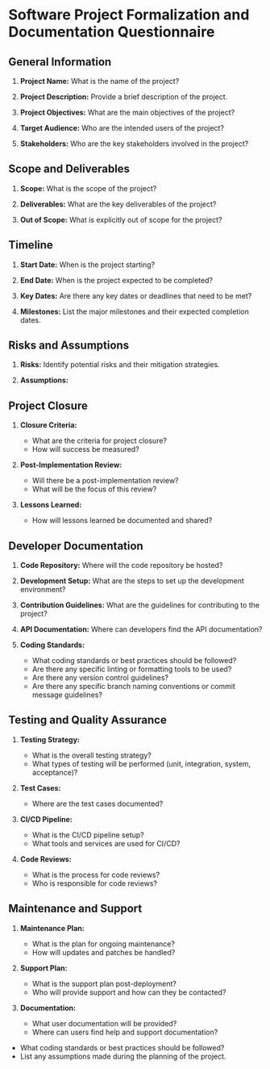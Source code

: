 # Software Project Formalization and Documentation Questionnaire

## General Information

1. **Project Name:**
   What is the name of the project?

2. **Project Description:**
   Provide a brief description of the project.

3. **Project Objectives:**
   What are the main objectives of the project?

4. **Target Audience:**
   Who are the intended users of the project?

5. **Stakeholders:**
   Who are the key stakeholders involved in the project?

## Scope and Deliverables

1. **Scope:**
   What is the scope of the project?

2. **Deliverables:**
   What are the key deliverables of the project?

3. **Out of Scope:**
   What is explicitly out of scope for the project?

## Timeline

1. **Start Date:**
   When is the project starting?

2. **End Date:**
   When is the project expected to be completed?

3. **Key Dates:**
   Are there any key dates or deadlines that need to be met?

4. **Milestones:**
   List the major milestones and their expected completion dates.

## Risks and Assumptions

1. **Risks:**
   Identify potential risks and their mitigation strategies.

2. **Assumptions:**

## Project Closure

1. **Closure Criteria:**
    - What are the criteria for project closure?
    - How will success be measured?

2. **Post-Implementation Review:**
    - Will there be a post-implementation review?
    - What will be the focus of this review?

3. **Lessons Learned:**
    - How will lessons learned be documented and shared?

## Developer Documentation

1. **Code Repository:**
   Where will the code repository be hosted?

2. **Development Setup:**
   What are the steps to set up the development environment?

3. **Contribution Guidelines:**
   What are the guidelines for contributing to the project?

4. **API Documentation:**
   Where can developers find the API documentation?

5. **Coding Standards:**
    - What coding standards or best practices should be followed?
    - Are there any specific linting or formatting tools to be used?
    - Are there any version control guidelines?
    - Are there any specific branch naming conventions or commit message guidelines?

## Testing and Quality Assurance

1. **Testing Strategy:**
    - What is the overall testing strategy?
    - What types of testing will be performed (unit, integration, system, acceptance)?

2. **Test Cases:**
    - Where are the test cases documented?

3. **CI/CD Pipeline:**
    - What is the CI/CD pipeline setup?
    - What tools and services are used for CI/CD?

4. **Code Reviews:**
    - What is the process for code reviews?
    - Who is responsible for code reviews?

## Maintenance and Support

1. **Maintenance Plan:**
    - What is the plan for ongoing maintenance?
    - How will updates and patches be handled?

2. **Support Plan:**
    - What is the support plan post-deployment?
    - Who will provide support and how can they be contacted?

3. **Documentation:**
    - What user documentation will be provided?
    - Where can users find help and support documentation?

- What coding standards or best practices should be followed?
- List any assumptions made during the planning of the project.